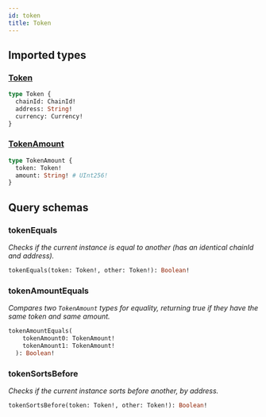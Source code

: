 ```yaml
---
id: token
title: Token
---
```


## Imported types

### [Token](../common-types#token)

```graphql
type Token {
  chainId: ChainId!
  address: String!
  currency: Currency!
}
```

### [TokenAmount](../common-types#tokenamount)

```graphql
type TokenAmount {
  token: Token!
  amount: String! # UInt256!
}
```

## Query schemas

### tokenEquals

_Checks if the current instance is equal to another (has an identical chainId and address)._

```graphql
tokenEquals(token: Token!, other: Token!): Boolean!
```

### tokenAmountEquals

_Compares two `TokenAmount` types for equality, returning true if they have the same token and same amount._

```graphql
tokenAmountEquals(
    tokenAmount0: TokenAmount!
    tokenAmount1: TokenAmount!
  ): Boolean!
```

### tokenSortsBefore

_Checks if the current instance sorts before another, by address._

```graphql
tokenSortsBefore(token: Token!, other: Token!): Boolean!
```
